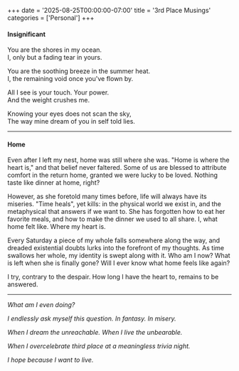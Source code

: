 +++
date = '2025-08-25T00:00:00-07:00'
title = '3rd Place Musings'
categories = ['Personal']
+++

#### Insignificant

You are the shores in my ocean.  
I, only but a fading tear in yours.  

You are the soothing breeze in the summer heat.  
I, the remaining void once you've flown by.  

All I see is your touch. Your power.  
And the weight crushes me.  

Knowing your eyes does not scan the sky,  
The way mine dream of you in self told lies.  

---

#### Home

Even after I left my nest, home was still where she was. "Home is where the heart is," and that belief never faltered. Some of us are blessed to attribute comfort in the return home, granted we were lucky to be loved. Nothing taste like dinner at home, right? 

However, as she foretold many times before, life will always have its miseries. "Time heals", yet kills: in the physical world we exist in, and the metaphysical that answers if we want to. She has forgotten how to eat her favorite meals, and how to make the dinner we used to all share. I, what home felt like. Where my heart is. 

Every Saturday a piece of my whole falls somewhere along the way, and dreaded existential doubts lurks into the forefront of my thoughts. As time swallows her whole, my identity is swept along with it. Who am I now? What is left when she is finally gone? Will I ever know what home feels like again?

I try, contrary to the despair. How long I have the heart to, remains to be answered.

---

*What am I even doing?*

*I endlessly ask myself this question. In fantasy. In misery.*

*When I dream the unreachable. When I live the unbearable.*

*When I overcelebrate third place at a meaningless trivia night.*

*I hope because I want to live.*
